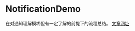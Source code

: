# NotificationDemo
在对通知理解模糊但有一定了解的前提下的流程总结。
[文章网址](http://tangyi.ml/2017/02/26/%E7%90%86%E8%A7%A3%E5%B9%B6%E6%80%BB%E7%BB%93iOS7-10%E6%8E%A8%E9%80%81%E9%80%9A%E7%9F%A5%E6%B5%81%E7%A8%8B/)